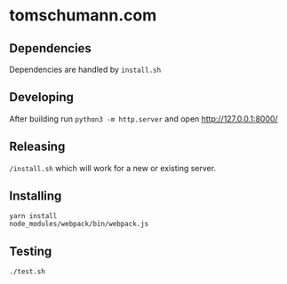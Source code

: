 tomschumann.com
===============

Dependencies
------------

Dependencies are handled by `install.sh`


Developing
----------

After building run `python3 -m http.server` and open http://127.0.0.1:8000/


Releasing
---------

`/install.sh` which will work for a new or existing server.


Installing
----------

```
yarn install
node_modules/webpack/bin/webpack.js
```

Testing
-------

```
./test.sh
```

